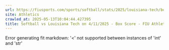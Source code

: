 ```yaml
---
url: https://fiusports.com/sports/softball/stats/2025/louisiana-tech/boxscore/12820
site: Athletics
crawled_at: 2025-05-13T10:04:44.427395
title: Softball vs Louisiana Tech on 4/11/2025 - Box Score - FIU Athletics
---
```


Error generating fit markdown: '<' not supported between instances of 'int' and 'str'